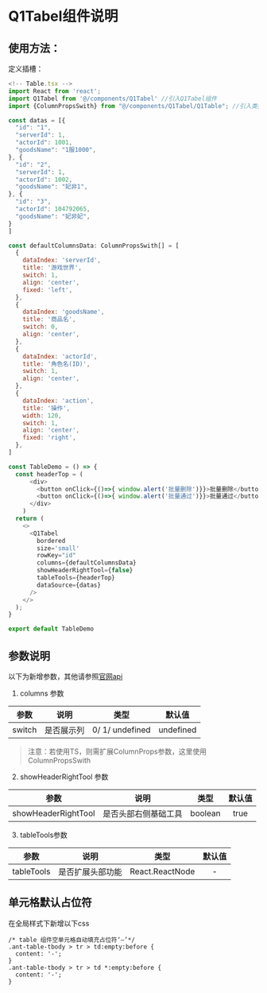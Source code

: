 # Q1Tabel组件说明
## 使用方法：
定义插槽：
```javascript
<!-- Table.tsx -->
import React from 'react';
import Q1Tabel from '@/components/Q1Tabel' //引入Q1Tabel组件
import {ColumnPropsSwith} from "@/components/Q1Tabel/Q1Table"; //引入类型验证

const datas = [{
  "id": "1",
  "serverId": 1,
  "actorId": 1001,
  "goodsName": "1服1000",
}, {
  "id": "2",
  "serverId": 1,
  "actorId": 1002,
  "goodsName": "妃非1",
}, {
  "id": "3",
  "actorId": 104792065,
  "goodsName": "妃非妃",
}
]

const defaultColumnsData: ColumnPropsSwith[] = [
  {
    dataIndex: 'serverId',
    title: '游戏世界',
    switch: 1,
    align: 'center',
    fixed: 'left',
  },
  {
    dataIndex: 'goodsName',
    title: '商品名',
    switch: 0,
    align: 'center',
  },
  {
    dataIndex: 'actorId',
    title: '角色名(ID)',
    switch: 1,
    align: 'center',
  },
  {
    dataIndex: 'action',
    title: '操作',
    width: 120,
    switch: 1,
    align: 'center',
    fixed: 'right',
  },
]

const TableDemo = () => {
  const headerTop = (
      <div>
        <button onClick={()=>{ window.alert('批量删除')}}>批量删除</button>
        <button onClick={()=>{ window.alert('批量通过')}}>批量通过</button>
      </div>
    )
  return (
    <>
      <Q1Tabel
        bordered
        size='small'
        rowKey="id"
        columns={defaultColumnsData}
        showHeaderRightTool={false}
        tableTools={headerTop}
        dataSource={datas}
      />
    </>
  );
}

export default TableDemo
```

## 参数说明
以下为新增参数，其他请参照[官网api](https://ant.design/components/table-cn/#API)
1. columns 参数

|  参数    |   说明   |   类型   |  默认值  |
|:--------:|:--------:|:--------:|:--------:|
|switch    |是否展示列| 0/ 1/ undefined| undefined|

> 注意：若使用TS，则需扩展ColumnProps参数，这里使用ColumnPropsSwith

2. showHeaderRightTool 参数

|  参数    |   说明   |   类型   |  默认值  |
|:--------:|:--------:|:--------:|:--------:|
|showHeaderRightTool|是否头部右侧基础工具|boolean| true|

3. tableTools参数

|  参数    |   说明   |   类型   |  默认值  |
|:--------:|:--------:|:--------:|:--------:|
|tableTools|是否扩展头部功能|React.ReactNode| - |

## 单元格默认占位符
在全局样式下新增以下css
```
/* table 组件空单元格自动填充占位符‘–’*/
.ant-table-tbody > tr > td:empty:before {
  content: '-';
}
.ant-table-tbody > tr > td *:empty:before {
  content: '-';
}
```

